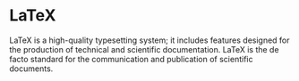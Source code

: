 # LaTeX

LaTeX is a high-quality typesetting system; it includes features designed for the production of technical and scientific documentation. LaTeX is the de facto standard for the communication and publication of scientific documents.
